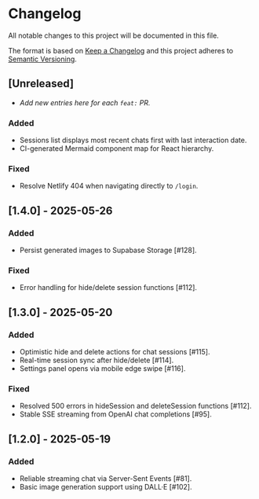 # Changelog
All notable changes to this project will be documented in this file.

The format is based on [Keep a Changelog](https://keepachangelog.com/en/1.1.0/) and this project adheres to [Semantic Versioning](https://semver.org/spec/v2.0.0.html).

## [Unreleased]
- _Add new entries here for each `feat:` PR._

### Added
- Sessions list displays most recent chats first with last interaction date.
- CI-generated Mermaid component map for React hierarchy.

### Fixed
- Resolve Netlify 404 when navigating directly to `/login`.

## [1.4.0] - 2025-05-26
### Added
- Persist generated images to Supabase Storage [#128].

### Fixed
- Error handling for hide/delete session functions [#112].

## [1.3.0] - 2025-05-20
### Added
- Optimistic hide and delete actions for chat sessions [#115].
- Real-time session sync after hide/delete [#114].
- Settings panel opens via mobile edge swipe [#116].

### Fixed
- Resolved 500 errors in hideSession and deleteSession functions [#112].
- Stable SSE streaming from OpenAI chat completions [#95].

## [1.2.0] - 2025-05-19
### Added
- Reliable streaming chat via Server-Sent Events [#81].
- Basic image generation support using DALL·E [#102].

